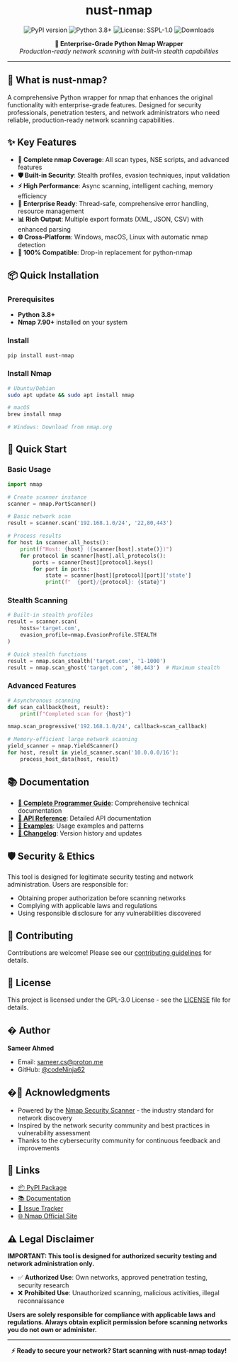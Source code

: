 <h1 align="center">nust-nmap</h1>
<p align="center">
    <img src="https://badge.fury.io/py/nust-nmap.svg" alt="PyPI version" />
    <img src="https://img.shields.io/badge/python-3.8%2B-red.svg" alt="Python 3.8+" />
    <img src="https://img.shields.io/badge/License-SSPL--1.0-blue.svg" alt="License: SSPL-1.0" />
    <img src="https://pepy.tech/badge/nust-nmap" alt="Downloads" />
</p>

<p align="center">
    <strong>🎯 Enterprise-Grade Python Nmap Wrapper</strong><br>
    <em>Production-ready network scanning with built-in stealth capabilities</em>
</p>

---

## 🌟 **What is nust-nmap?**

A comprehensive Python wrapper for nmap that enhances the original functionality with enterprise-grade features. Designed for security professionals, penetration testers, and network administrators who need reliable, production-ready network scanning capabilities.

## ✨ **Key Features**

- **🎯 Complete nmap Coverage**: All scan types, NSE scripts, and advanced features
- **🛡️ Built-in Security**: Stealth profiles, evasion techniques, input validation
- **⚡ High Performance**: Async scanning, intelligent caching, memory efficiency
- **🔧 Enterprise Ready**: Thread-safe, comprehensive error handling, resource management
- **📊 Rich Output**: Multiple export formats (XML, JSON, CSV) with enhanced parsing
- **🌐 Cross-Platform**: Windows, macOS, Linux with automatic nmap detection
- **🔄 100% Compatible**: Drop-in replacement for python-nmap

## 📦 **Quick Installation**

### Prerequisites
- **Python 3.8+** 
- **Nmap 7.90+** installed on your system

### Install
```bash
pip install nust-nmap
```

### Install Nmap
```bash
# Ubuntu/Debian
sudo apt update && sudo apt install nmap

# macOS  
brew install nmap

# Windows: Download from nmap.org
```

## 🚀 **Quick Start**

### Basic Usage
```python
import nmap

# Create scanner instance
scanner = nmap.PortScanner()

# Basic network scan
result = scanner.scan('192.168.1.0/24', '22,80,443')

# Process results
for host in scanner.all_hosts():
    print(f"Host: {host} ({scanner[host].state()})")
    for protocol in scanner[host].all_protocols():
        ports = scanner[host][protocol].keys()
        for port in ports:
            state = scanner[host][protocol][port]['state']
            print(f"  {port}/{protocol}: {state}")
```

### Stealth Scanning
```python
# Built-in stealth profiles
result = scanner.scan(
    hosts='target.com',
    evasion_profile=nmap.EvasionProfile.STEALTH
)

# Quick stealth functions
result = nmap.scan_stealth('target.com', '1-1000')
result = nmap.scan_ghost('target.com', '80,443')  # Maximum stealth
```

### Advanced Features
```python
# Asynchronous scanning
def scan_callback(host, result):
    print(f"Completed scan for {host}")

nmap.scan_progressive('192.168.1.0/24', callback=scan_callback)

# Memory-efficient large network scanning
yield_scanner = nmap.YieldScanner()
for host, result in yield_scanner.scan('10.0.0.0/16'):
    process_host_data(host, result)
```

## 📚 **Documentation**

- **[📖 Complete Programmer Guide](README_PROGRAMMER_GUIDE.md)**: Comprehensive technical documentation
- **[🔧 API Reference](docs/)**: Detailed API documentation  
- **[🚀 Examples](examples/)**: Usage examples and patterns
- **[📝 Changelog](docs/CHANGELOG.md)**: Version history and updates

## 🛡️ **Security & Ethics**

This tool is designed for legitimate security testing and network administration. Users are responsible for:
- Obtaining proper authorization before scanning networks
- Complying with applicable laws and regulations
- Using responsible disclosure for any vulnerabilities discovered

## 🤝 **Contributing**

Contributions are welcome! Please see our [contributing guidelines](CONTRIBUTING.md) for details.

## 📄 **License**

This project is licensed under the GPL-3.0 License - see the [LICENSE](LICENSE) file for details.

## � **Author**

**Sameer Ahmed**
- Email: [sameer.cs@proton.me](mailto:sameer.cs@proton.me)
- GitHub: [@codeNinja62](https://github.com/codeNinja62)

## �🙏 **Acknowledgments**

- Powered by the [Nmap Security Scanner](https://nmap.org/) - the industry standard for network discovery
- Inspired by the network security community and best practices in vulnerability assessment
- Thanks to the cybersecurity community for continuous feedback and improvements

## 🔗 **Links**

- [📦 PyPI Package](https://pypi.org/project/nust-nmap/)
- [📚 Documentation](https://github.com/codeNinja62/nust-nmap/wiki)
- [🐛 Issue Tracker](https://github.com/codeNinja62/nust-nmap/issues)
- [🌐 Nmap Official Site](https://nmap.org/)

## ⚠️ **Legal Disclaimer**

**IMPORTANT: This tool is designed for authorized security testing and network administration only.**

- ✅ **Authorized Use**: Own networks, approved penetration testing, security research
- ❌ **Prohibited Use**: Unauthorized scanning, malicious activities, illegal reconnaissance

**Users are solely responsible for compliance with applicable laws and regulations. Always obtain explicit permission before scanning networks you do not own or administer.**

---

<p align="center">
    <strong>⚡ Ready to secure your network? Start scanning with nust-nmap today!</strong>
</p>
